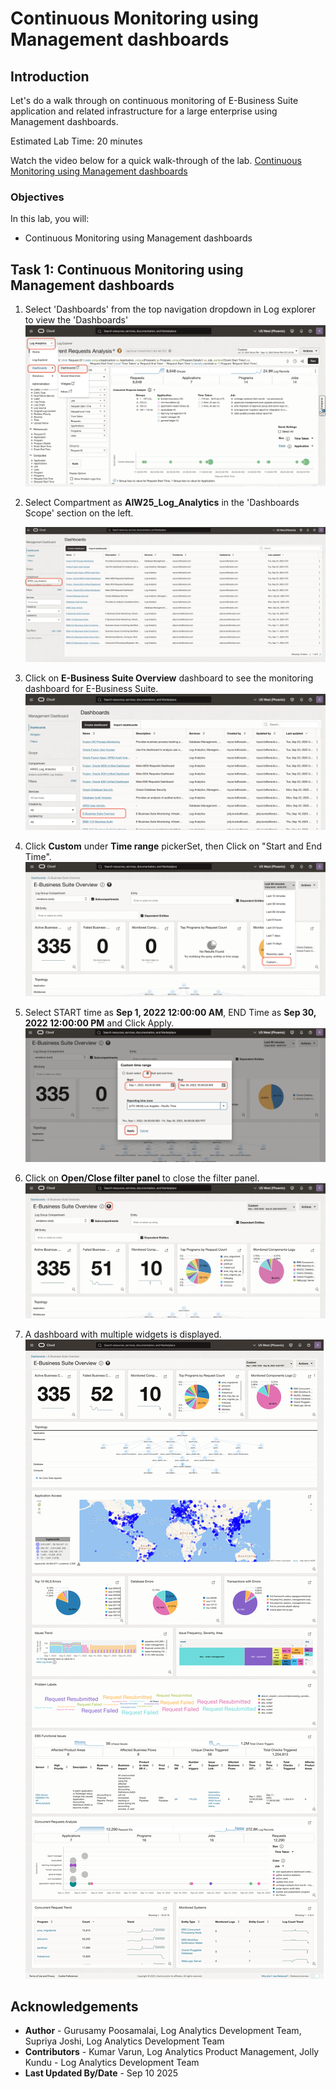 # Continuous Monitoring using Management dashboards

## Introduction

Let's do a walk through on continuous monitoring of E-Business Suite application and related infrastructure for a large enterprise using Management dashboards.

Estimated Lab Time: 20 minutes

Watch the video below for a quick walk-through of the lab.
[Continuous Monitoring using Management dashboards](videohub:1_99o2xtxy)

### Objectives

In this lab, you will:
* Continuous Monitoring using Management dashboards

## **Task 1:**  Continuous Monitoring using Management dashboards

1. Select 'Dashboards' from the top navigation dropdown in Log explorer to view the 'Dashboards'
   ![](images/la-nav-ebs-dashboard.png "Ui Desc")

2. Select Compartment as  **AIW25\_Log\_Analytics** in the 'Dashboards Scope' section on the left.

   ![](images/la-dash-ebs-compartment.png "Ui Desc")

3. Click on **E-Business Suite Overview** dashboard to see the monitoring dashboard for E-Business Suite.
   ![](images/la-dash-ebs.png "ebs dashboard")


4. Click **Custom** under **Time range** pickerSet, then Click on "Start and End Time".
   ![](images/la-dash-custom-time.png "Ui Desc")

5. Select START time as **Sep 1, 2022 12:00:00 AM**, END Time as **Sep 30, 2022 12:00:00 PM** and Click Apply.
   ![](images/la-custom-time-selection.png "Ui Desc")


6.  Click on **Open/Close filter panel** to close the filter panel.
      ![](images/close-filter-panel.png "close filter")

 
 7. A dashboard with multiple widgets is displayed.
 ![](images/ebs-dashboard-full.png "ebs1")
         
   
## Acknowledgements
* **Author** - Gurusamy Poosamalai, Log Analytics Development Team, Supriya Joshi, Log Analytics Development Team
* **Contributors** -  Kumar Varun, Log Analytics Product Management, Jolly Kundu - Log Analytics Development Team
* **Last Updated By/Date** - Sep 10 2025
